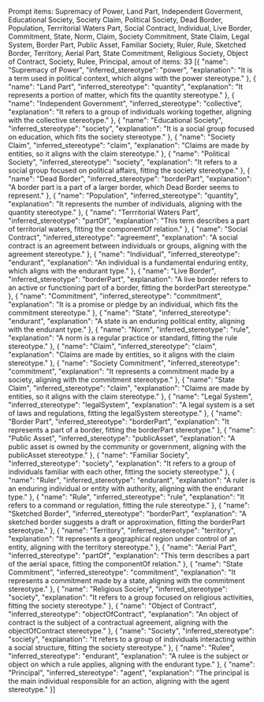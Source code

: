 Prompt items: 
Supremacy of Power, Land Part, Independent Goverment, Educational Society, Society Claim, Political Society, Dead Border, Population, Terrritorial Waters Part, Social Contract, Individual, Live Border, Commitment, State, Norm, Claim, Society Commitment, State Claim, Legal System, Border Part, Public Asset, Familiar Society, Ruler, Rule, Sketched Border, Territory, Aerial Part, State Commitment, Religious Society, Object of Contract, Society, Rulee, Principal, 
amout of items: 33
 [{
    "name": "Supremacy of Power",
    "inferred_stereotype": "power",
    "explanation": "It is a term used in political context, which aligns with the power stereotype."
}, {
    "name": "Land Part",
    "inferred_stereotype": "quantity",
    "explanation": "It represents a portion of matter, which fits the quantity stereotype."
}, {
    "name": "Independent Government",
    "inferred_stereotype": "collective",
    "explanation": "It refers to a group of individuals working together, aligning with the collective stereotype."
}, {
    "name": "Educational Society",
    "inferred_stereotype": "society",
    "explanation": "It is a social group focused on education, which fits the society stereotype."
}, {
    "name": "Society Claim",
    "inferred_stereotype": "claim",
    "explanation": "Claims are made by entities, so it aligns with the claim stereotype."
}, {
    "name": "Political Society",
    "inferred_stereotype": "society",
    "explanation": "It refers to a social group focused on political affairs, fitting the society stereotype."
}, {
    "name": "Dead Border",
    "inferred_stereotype": "borderPart",
    "explanation": "A border part is a part of a larger border, which Dead Border seems to represent."
}, {
    "name": "Population",
    "inferred_stereotype": "quantity",
    "explanation": "It represents the number of individuals, aligning with the quantity stereotype."
}, {
    "name": "Terrritorial Waters Part",
    "inferred_stereotype": "partOf",
    "explanation": "This term describes a part of territorial waters, fitting the componentOf relation."
}, {
    "name": "Social Contract",
    "inferred_stereotype": "agreement",
    "explanation": "A social contract is an agreement between individuals or groups, aligning with the agreement stereotype."
}, {
    "name": "Individual",
    "inferred_stereotype": "endurant",
    "explanation": "An individual is a fundamental enduring entity, which aligns with the endurant type."
}, {
    "name": "Live Border",
    "inferred_stereotype": "borderPart",
    "explanation": "A live border refers to an active or functioning part of a border, fitting the borderPart stereotype."
}, {
    "name": "Commitment",
    "inferred_stereotype": "commitment",
    "explanation": "It is a promise or pledge by an individual, which fits the commitment stereotype."
}, {
    "name": "State",
    "inferred_stereotype": "endurant",
    "explanation": "A state is an enduring political entity, aligning with the endurant type."
}, {
    "name": "Norm",
    "inferred_stereotype": "rule",
    "explanation": "A norm is a regular practice or standard, fitting the rule stereotype."
}, {
    "name": "Claim",
    "inferred_stereotype": "claim",
    "explanation": "Claims are made by entities, so it aligns with the claim stereotype."
}, {
    "name": "Society Commitment",
    "inferred_stereotype": "commitment",
    "explanation": "It represents a commitment made by a society, aligning with the commitment stereotype."
}, {
    "name": "State Claim",
    "inferred_stereotype": "claim",
    "explanation": "Claims are made by entities, so it aligns with the claim stereotype."
}, {
    "name": "Legal System",
    "inferred_stereotype": "legalSystem",
    "explanation": "A legal system is a set of laws and regulations, fitting the legalSystem stereotype."
}, {
    "name": "Border Part",
    "inferred_stereotype": "borderPart",
    "explanation": "It represents a part of a border, fitting the borderPart stereotype."
}, {
    "name": "Public Asset",
    "inferred_stereotype": "publicAsset",
    "explanation": "A public asset is owned by the community or government, aligning with the publicAsset stereotype."
}, {
    "name": "Familiar Society",
    "inferred_stereotype": "society",
    "explanation": "It refers to a group of individuals familiar with each other, fitting the society stereotype."
}, {
    "name": "Ruler",
    "inferred_stereotype": "endurant",
    "explanation": "A ruler is an enduring individual or entity with authority, aligning with the endurant type."
}, {
    "name": "Rule",
    "inferred_stereotype": "rule",
    "explanation": "It refers to a command or regulation, fitting the rule stereotype."
}, {
    "name": "Sketched Border",
    "inferred_stereotype": "borderPart",
    "explanation": "A sketched border suggests a draft or approximation, fitting the borderPart stereotype."
}, {
    "name": "Territory",
    "inferred_stereotype": "territory",
    "explanation": "It represents a geographical region under control of an entity, aligning with the territory stereotype."
}, {
    "name": "Aerial Part",
    "inferred_stereotype": "partOf",
    "explanation": "This term describes a part of the aerial space, fitting the componentOf relation."
}, {
    "name": "State Commitment",
    "inferred_stereotype": "commitment",
    "explanation": "It represents a commitment made by a state, aligning with the commitment stereotype."
}, {
    "name": "Religious Society",
    "inferred_stereotype": "society",
    "explanation": "It refers to a group focused on religious activities, fitting the society stereotype."
}, {
    "name": "Object of Contract",
    "inferred_stereotype": "objectOfContract",
    "explanation": "An object of contract is the subject of a contractual agreement, aligning with the objectOfContract stereotype."
}, {
    "name": "Society",
    "inferred_stereotype": "society",
    "explanation": "It refers to a group of individuals interacting within a social structure, fitting the society stereotype."
}, {
    "name": "Rulee",
    "inferred_stereotype": "endurant",
    "explanation": "A rulee is the subject or object on which a rule applies, aligning with the endurant type."
}, {
    "name": "Principal",
    "inferred_stereotype": "agent",
    "explanation": "The principal is the main individual responsible for an action, aligning with the agent stereotype."
}]

